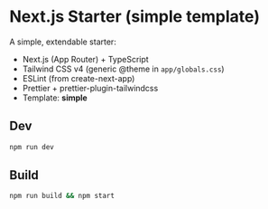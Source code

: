 # Next.js Starter (simple template)

A simple, extendable starter:

- Next.js (App Router) + TypeScript
- Tailwind CSS v4 (generic @theme in `app/globals.css`)
- ESLint (from create-next-app)
- Prettier + prettier-plugin-tailwindcss
- Template: **simple**

## Dev
```bash
npm run dev
```

## Build
```bash
npm run build && npm start
```
